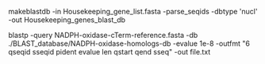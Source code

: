 makeblastdb -in Housekeeping_gene_list.fasta -parse_seqids -dbtype 'nucl' -out Housekeeping_genes_blast_db

blastp -query NADPH-oxidase-cTerm-reference.fasta -db ./BLAST_database/NADPH-oxidase-homologs-db -evalue 1e-8 -outfmt "6 qseqid sseqid pident evalue len qstart qend sseq" -out file.txt
